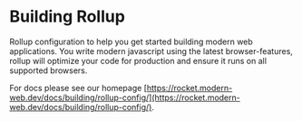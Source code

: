 # Building Rollup

Rollup configuration to help you get started building modern web applications.
You write modern javascript using the latest browser-features, rollup will optimize your code for production and ensure it runs on all supported browsers.

For docs please see our homepage [https://rocket.modern-web.dev/docs/building/rollup-config/](https://rocket.modern-web.dev/docs/building/rollup-config/).
